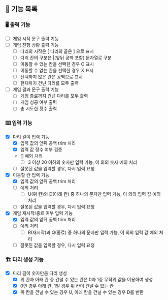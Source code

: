 ## 📝 기능 목록

### 🖥 출력 기능

- [ ] 게임 시작 문구 출력 기능
- [ ] 게임 진행 상황 출력 기능
    - [ ] 다리의 시작은 [ 다리의 끝은 ] 으로 표시
    - [ ] 다리 칸의 구분은 |(앞뒤 공백 포함) 문자열로 구분
    - [ ] 이동할 수 있는 칸을 선택한 경우 O 표시
    - [ ] 이동할 수 없는 칸을 선택한 경우 X 표시
    - [ ] 선택하지 않은 칸은 공백으로 표시
    - [ ] 현재까지 건넌 다리를 모두 출력
- [ ] 게임 결과 문구 출력 기능
    - [ ] 게임 종료까지 건넌 다리를 모두 출력
    - [ ] 게임 성공 여부 출력
    - [ ] 총 시도한 횟수 출력

### ⌨️ 입력 기능

- [X] 다리 길이 입력 기능
    - [X] 입력 값의 앞뒤 공백 trim 처리
    - [X] 입력 값 정수 여부 검증
    - [] 예외 처리
        - [ ] 3 이상 20 이하의 숫자만 입력 가능, 이 외의 숫자 예외 처리
    - [ ] 잘못된 값을 입력할 경우, 다시 입력 요청

- [X] 이동할 칸 입력 기능
    - [X] 입력 값의 앞뒤 공백 trim 처리
    - [ ] 예외 처리
        - [ ] U(위 칸)와 D(아래 칸) 중 하나의 문자만 입력 가능, 이 외의 입력 값 예외 처리
    - [ ] 잘못된 값을 입력할 경우, 다시 입력 요청

- [X] 게임 재시작/종료 여부 입력 기능
    - [X] 입력 값의 앞뒤 공백 trim 처리
    - [ ] 예외 처리
        - [ ] R(재시작)과 Q(종료) 중 하나의 문자만 입력 가능, 이 외의 입력 값 예외 처리
    - [ ] 잘못된 값을 입력할 경우, 다시 입력 요청

### 🏗 다리 생성 기능

- [X] 다리 길이 숫자만큼 다리 생성
    - [X] 위 칸과 아래 칸 중 건널 수 있는 칸은 0과 1중 무작위 값을 이용하여 생성
    - [X] 0인 경우 아래 칸, 1일 경우 위 칸이 건널 수 있는 칸
    - [X] 위 칸을 건널 수 있는 경우 U, 아래 칸을 건널 수 있는 경우 D를 반환
